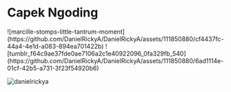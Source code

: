 <h1 align="left">Capek Ngoding</h1>
![marcille-stomps-little-tantrum-moment](https://github.com/DanielRickyA/DanielRickyA/assets/111850880/cf4437fc-44a4-4e1d-a083-894ea701422b)
![tumblr_f64c9ae37fde0ae7106a2c1e40922096_0fa329fb_540](https://github.com/DanielRickyA/DanielRickyA/assets/111850880/6ad1114e-01cf-42b5-a731-3f23f54920b6)

<p align="left"> <img src="https://komarev.com/ghpvc/?username=danielrickya&label=Profile%20views&color=0e75b6&style=flat" alt="danielrickya" /> </p>
